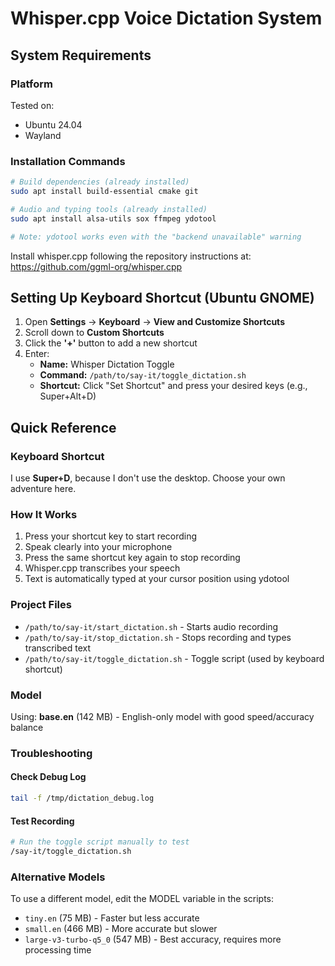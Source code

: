 # Whisper.cpp Voice Dictation System

## System Requirements

### Platform

Tested on: 

- Ubuntu 24.04
- Wayland

### Installation Commands

```bash
# Build dependencies (already installed)
sudo apt install build-essential cmake git

# Audio and typing tools (already installed)
sudo apt install alsa-utils sox ffmpeg ydotool

# Note: ydotool works even with the "backend unavailable" warning
```

Install whisper.cpp following the repository instructions at: https://github.com/ggml-org/whisper.cpp

## Setting Up Keyboard Shortcut (Ubuntu GNOME)

1. Open **Settings** → **Keyboard** → **View and Customize Shortcuts**
2. Scroll down to **Custom Shortcuts**
3. Click the **'+'** button to add a new shortcut
4. Enter:
   - **Name:** Whisper Dictation Toggle
   - **Command:** `/path/to/say-it/toggle_dictation.sh`
   - **Shortcut:** Click "Set Shortcut" and press your desired keys (e.g., Super+Alt+D)

## Quick Reference

### Keyboard Shortcut

I use **Super+D**, because I don't use the desktop. Choose your own adventure here. 

### How It Works

1. Press your shortcut key to start recording
2. Speak clearly into your microphone
3. Press the same shortcut key again to stop recording
4. Whisper.cpp transcribes your speech
5. Text is automatically typed at your cursor position using ydotool

### Project Files
- `/path/to/say-it/start_dictation.sh` - Starts audio recording
- `/path/to/say-it/stop_dictation.sh` - Stops recording and types transcribed text
- `/path/to/say-it/toggle_dictation.sh` - Toggle script (used by keyboard shortcut)

### Model

Using: **base.en** (142 MB) - English-only model with good speed/accuracy balance

### Troubleshooting

#### Check Debug Log
```bash
tail -f /tmp/dictation_debug.log
```

#### Test Recording
```bash
# Run the toggle script manually to test
/say-it/toggle_dictation.sh
```

### Alternative Models

To use a different model, edit the MODEL variable in the scripts:
- `tiny.en` (75 MB) - Faster but less accurate
- `small.en` (466 MB) - More accurate but slower
- `large-v3-turbo-q5_0` (547 MB) - Best accuracy, requires more processing time
